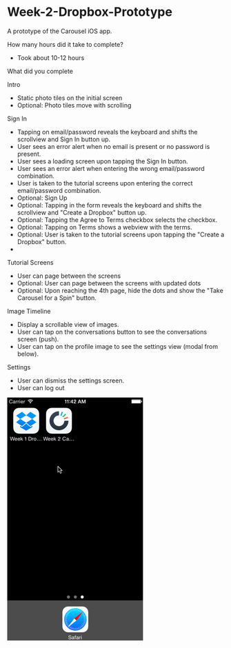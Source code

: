 Week-2-Dropbox-Prototype
============

A prototype of the Carousel iOS app.

How many hours did it take to complete?
- Took about 10-12 hours

What did you complete

Intro
- Static photo tiles on the initial screen
- Optional: Photo tiles move with scrolling

Sign In
- Tapping on email/password reveals the keyboard and shifts the scrollview and Sign In button up.
- User sees an error alert when no email is present or no password is present.
- User sees a loading screen upon tapping the Sign In button.
- User sees an error alert when entering the wrong email/password combination.
- User is taken to the tutorial screens upon entering the correct email/password combination.
- Optional: Sign Up
- Optional: Tapping in the form reveals the keyboard and shifts the scrollview and "Create a Dropbox" button up.
- Optional: Tapping the Agree to Terms checkbox selects the checkbox.
- Optional: Tapping on Terms shows a webview with the terms.
- Optional: User is taken to the tutorial screens upon tapping the "Create a Dropbox" button.
- 
Tutorial Screens
- User can page between the screens
- Optional: User can page between the screens with updated dots
- Optional: Upon reaching the 4th page, hide the dots and show the "Take Carousel for a Spin" button.

Image Timeline
- Display a scrollable view of images.
- User can tap on the conversations button to see the conversations screen (push).
- User can tap on the profile image to see the settings view (modal from below).

Settings
- User can dismiss the settings screen.
- User can log out

![alt tag](https://github.com/anujverma/Week-2-Carousel/blob/master/Week-2-Carousel.gif)
